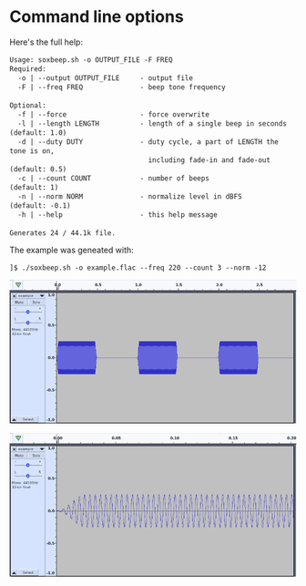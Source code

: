 # Command line options

Here's the full help:

    Usage: soxbeep.sh -o OUTPUT_FILE -F FREQ
    Required:
      -o | --output OUTPUT_FILE     - output file
      -F | --freq FREQ              - beep tone frequency

    Optional:
      -f | --force                  - force overwrite
      -l | --length LENGTH          - length of a single beep in seconds    (default: 1.0)
      -d | --duty DUTY              - duty cycle, a part of LENGTH the tone is on,
                                      including fade-in and fade-out        (default: 0.5)
      -c | --count COUNT            - number of beeps                       (default: 1)
      -n | --norm NORM              - normalize level in dBFS               (default: -0.1)
      -h | --help                   - this help message

    Generates 24 / 44.1k file.

The example was geneated with:

    ]$ ./soxbeep.sh -o example.flac --freq 220 --count 3 --norm -12

![example's waveform](example.png)

![example's waveform zoom](example.zoom.png)

